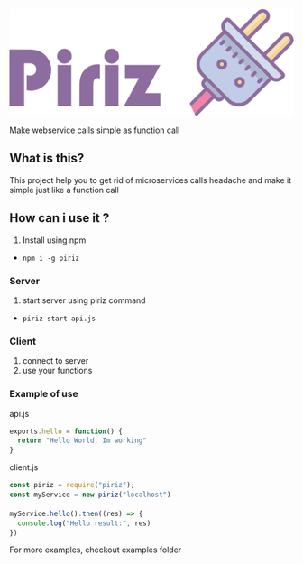 ![Piriz](/assets/logoV1.2.land.png)

Make webservice calls simple as function call

## What is this?
This project help you to get rid of microservices calls headache and make it simple just like a function call

## How can i use it ?
1. Install using npm
  - `npm i -g piriz`

### Server
1. start server using piriz command
  - `piriz start api.js`

### Client
1. connect to server
2. use your functions

### Example of use
api.js
```js
exports.hello = function() {
  return "Hello World, Im working"
}
```

client.js
```js
const piriz = require("piriz");
const myService = new piriz("localhost")

myService.hello().then((res) => {
  console.log("Hello result:", res)
})

```


For more examples, checkout examples folder

